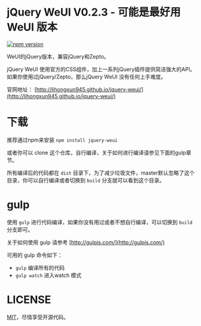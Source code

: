 # jQuery WeUI V0.2.3 - 可能是最好用 WeUI 版本

[![npm version](https://img.shields.io/npm/v/jquery-weui.svg)](https://www.npmjs.com/package/jquery-weui)

WeUI的jQuery版本，兼容jQuery和Zepto。

jQuery WeUI 使用官方的CSS组件，加上一系列jQuery插件提供简洁强大的API。如果你使用过jQuery/Zepto，那么jQuery WeUI 没有任何上手难度。

官网地址： [http://lihongxun945.github.io/jquery-weui/](http://lihongxun945.github.io/jquery-weui/)

# 下载

推荐通过npm来安装 `npm install jquery-weui`

或者你可以 clone 这个仓库，自行编译，关于如何进行编译请参见下面的gulp章节。

所有编译后的代码都在 `dist` 目录下，为了减少垃圾文件，master默认忽略了这个目录，你可以自行编译或者切换到 `build` 分支就可以看到这个目录。

# gulp

使用 `gulp` 进行代码编译，如果你没有用过或者不想自行编译，可以切换到 `build` 分支即可。

关于如何使用 gulp 请参考 [http://gulpjs.com/](http://gulpjs.com/)

可用的 gulp 命令如下：

- `gulp` 编译所有的代码
- `gulp watch` 进入watch 模式

# LICENSE

[MIT](https://opensource.org/licenses/MIT)，尽情享受开源代码。
